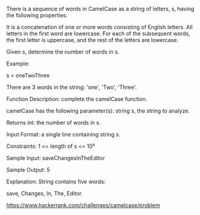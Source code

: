 There is a sequence of words in CamelCase as a string of letters, s,
having the following properties:

It is a concatenation of one or more words consisting of English letters.
All letters in the first word are lowercase.
For each of the subsequent words, the first letter is uppercase,
and the rest of the letters are lowercase.

Given s, determine the number of words in s.

Example:

s = oneTwoThree

There are 3 words in the string: 'one', 'Two', 'Three'.

Function Description: complete the camelCase function.

camelCase has the following parameter(s): string s, the string to analyze.

Returns int: the number of words in s.

Input Format: a single line containing string s.

Constraints: 1 <= length of s <= 10⁵

Sample Input: saveChangesInTheEditor

Sample Output: 5

Explanation: String  contains five words:

save, Changes, In, The, Editor.

https://www.hackerrank.com/challenges/camelcase/problem
